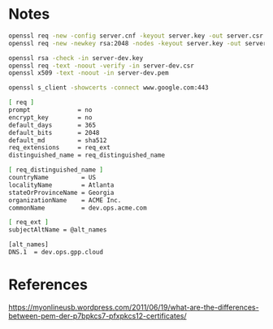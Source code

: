 
# Notes

```bash
openssl req -new -config server.cnf -keyout server.key -out server.csr
openssl req -new -newkey rsa:2048 -nodes -keyout server.key -out server.csr -subj "/C=GB/ST=London/L=London/O=Global Security/OU=IT Department/CN=example.com"

openssl rsa -check -in server-dev.key
openssl req -text -noout -verify -in server-dev.csr
openssl x509 -text -noout -in server-dev.pem

openssl s_client -showcerts -connect www.google.com:443
```

```bash
[ req ]
prompt             = no
encrypt_key        = no
default_days       = 365
default_bits       = 2048
default_md         = sha512
req_extensions     = req_ext
distinguished_name = req_distinguished_name

[ req_distinguished_name ]
countryName         = US
localityName        = Atlanta
stateOrProvinceName = Georgia
organizationName    = ACME Inc.
commonName          = dev.ops.acme.com

[ req_ext ]
subjectAltName = @alt_names

[alt_names]
DNS.1  = dev.ops.gpp.cloud
```

# References

https://myonlineusb.wordpress.com/2011/06/19/what-are-the-differences-between-pem-der-p7bpkcs7-pfxpkcs12-certificates/
